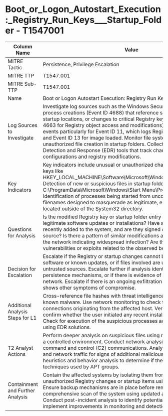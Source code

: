 # Boot_or_Logon_Autostart_Execution:_Registry_Run_Keys___Startup_Folder - T1547001

| Column Name | Value |
|-------------|-------|
| MITRE Tactic | Persistence, Privilege Escalation |
| MITRE TTP | T1547.001 |
| MITRE Sub-TTP | T1547.001 |
| Name | Boot or Logon Autostart Execution: Registry Run Keys / Startup Folder |
| Log Sources to Investigate | Investigate log sources such as the Windows Security Event Logs for any process creations (Event ID 4688) that reference suspicious files in known startup locations, or changes to critical Registry keys (Event IDs 4656, 4663 for Registry object access and modifications). Look at Sysmon events particularly for Event ID 11, which logs Registry key modifications, and Event ID 13 for image loaded. Monitor file system logs for unauthorized file creation in startup folders. Collect data from Endpoint Detection and Response (EDR) tools that track changes to startup configurations and registry modifications. |
| Key Indicators | Key indicators include unusual or unauthorized changes to Registry run keys like HKEY_LOCAL_MACHINE\Software\Microsoft\Windows\CurrentVersion\Run. Detection of new or suspicious files in startup folders, such as C:\ProgramData\Microsoft\Windows\Start Menu\Programs\StartUp. Identification of processes being started from uncommon file paths or with filenames designed to masquerade as legitimate, e.g., svchost.exe but located outside of the System32 directory. |
| Questions for Analysis | Is the modified Registry key or startup folder entry associated with known legitimate software updates or installations? Have any related files been recently added to the system, and are they signed or from a trusted source? Is there a pattern of similar modifications across other systems in the network indicating widespread infection? Are there any known vulnerabilities or exploits related to the observed behavior? |
| Decision for Escalation | Escalate if the Registry or startup changes cannot be linked to legitimate software or known updates, or if files involved are unsigned or from untrusted sources. Escalate further if analysis identifies known malware or persistence mechanisms, or if there is evidence of lateral movement in the network. Escalate if there is an ongoing exfiltration or if the environment shows other symptoms of compromise. |
| Additional Analysis Steps for L1 | Cross-reference file hashes with threat intelligence databases to identify known malware. Use network monitoring to check for unusual outbound connections originating from the affected host. Verify user activity logs to confirm whether the user initiated any recent installations or updates. Check for execution of the suspicious processes across the environment using EDR solutions. |
| T2 Analyst Actions | Perform deeper analysis on suspicious files using malware analysis tools in a controlled environment. Conduct network analysis to examine any command and control (C2) communications. Analyze system performance and network traffic for signs of additional malicious activity. Utilize heuristics and behavior analysis to determine if the activity matches known techniques used by APT groups. |
| Containment and Further Analysis | Contain the affected systems by isolating them from the network. Remove unauthorized Registry changes or startup items using administrative tools. Ensure backup mechanisms are in place before remediation. Perform a comprehensive scan of the system using updated antivirus and EDR tools. Conduct post-incident analysis to identify potential gaps in security and implement improvements in monitoring and detection capabilities. |
